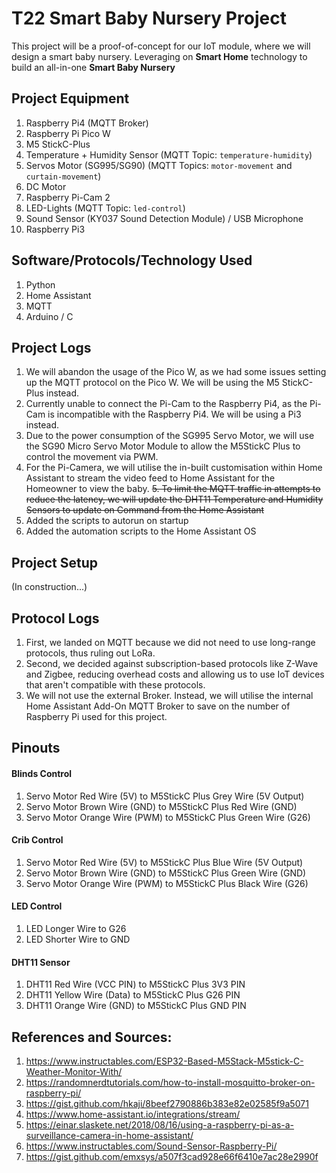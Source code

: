 # T22 Smart Baby Nursery Project
This project will be a proof-of-concept for our IoT module, where we will design a smart baby nursery. Leveraging on **Smart Home** technology to build an all-in-one **Smart Baby Nursery**

## Project Equipment
1. Raspberry Pi4 (MQTT Broker)
2. Raspberry Pi Pico W
3. M5 StickC-Plus
4. Temperature + Humidity Sensor (MQTT Topic: `temperature-humidity`)
5. Servos Motor (SG995/SG90) (MQTT Topics: `motor-movement` and `curtain-movement`)
6. DC Motor
7. Raspberry Pi-Cam 2
8. LED-Lights (MQTT Topic: `led-control`)
9. Sound Sensor (KY037 Sound Detection Module) / USB Microphone
10. Raspberry Pi3 

## Software/Protocols/Technology Used
1. Python
2. Home Assistant
3. MQTT
4. Arduino / C

## Project Logs
1. We will abandon the usage of the Pico W, as we had some issues setting up the MQTT protocol on the Pico W. We will be using the M5 StickC-Plus instead.
2. Currently unable to connect the Pi-Cam to the Raspberry Pi4, as the Pi-Cam is incompatible with the Raspberry Pi4. We will be using a Pi3 instead.
3. Due to the power consumption of the SG995 Servo Motor, we will use the SG90 Micro Servo Motor Module to allow the M5StickC Plus to control the movement via PWM.
4. For the Pi-Camera, we will utilise the in-built customisation within Home Assistant to stream the video feed to Home Assistant for the Homeowner to view the baby.
~~5. To limit the MQTT traffic in attempts to reduce the latency, we will update the DHT11 Temperature and Humidity Sensors to update on Command from the Home Assistant~~
6. Added the scripts to autorun on startup
7. Added the automation scripts to the Home Assistant OS

## Project Setup
(In construction...)

## Protocol Logs
1. First, we landed on MQTT because we did not need to use long-range protocols, thus ruling out LoRa.
2. Second, we decided against subscription-based protocols like Z-Wave and Zigbee, reducing overhead costs and allowing us to use IoT devices that aren't compatible with these protocols.
3. We will not use the external Broker. Instead, we will utilise the internal Home Assistant Add-On MQTT Broker to save on the number of Raspberry Pi used for this project.

## Pinouts
#### Blinds Control
1. Servo Motor Red Wire (5V) to M5StickC Plus Grey Wire (5V Output)
2. Servo Motor Brown Wire (GND) to M5StickC Plus Red Wire (GND)
3. Servo Motor Orange Wire (PWM) to M5StickC Plus Green Wire (G26)

#### Crib Control
1. Servo Motor Red Wire (5V) to M5StickC Plus Blue Wire (5V Output)
2. Servo Motor Brown Wire (GND) to M5StickC Plus Green Wire (GND)
3. Servo Motor Orange Wire (PWM) to M5StickC Plus Black Wire (G26)

#### LED Control
1. LED Longer Wire to G26
2. LED Shorter Wire to GND

#### DHT11 Sensor
1. DHT11 Red Wire (VCC PIN) to M5StickC Plus 3V3 PIN
2. DHT11 Yellow Wire (Data) to M5StickC Plus G26 PIN
3. DHT11 Orange Wire (GND) to M5StickC Plus GND PIN

## References and Sources:
1. https://www.instructables.com/ESP32-Based-M5Stack-M5stick-C-Weather-Monitor-With/
2. https://randomnerdtutorials.com/how-to-install-mosquitto-broker-on-raspberry-pi/
3. https://gist.github.com/hkaji/8beef2790886b383e82e02585f9a5071
4. https://www.home-assistant.io/integrations/stream/
5. https://einar.slaskete.net/2018/08/16/using-a-raspberry-pi-as-a-surveillance-camera-in-home-assistant/
6. https://www.instructables.com/Sound-Sensor-Raspberry-Pi/
7. https://gist.github.com/emxsys/a507f3cad928e66f6410e7ac28e2990f


